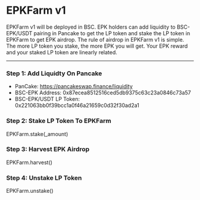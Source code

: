 # EPKFarm v1

EPKFarm v1 will be deployed in BSC. EPK holders can add liquidity to BSC-EPK/USDT pairing in Pancake to get the LP token and stake the LP token in EPKFarm to get EPK airdrop. The rule of airdrop in EPKFarm v1 is simple. The more LP token you stake, the more EPK you will get. Your EPK reward and your staked LP token are linearly related. 

---

### Step 1: Add Liquidty On Pancake

* PanCake: https://pancakeswap.finance/liquidity
* BSC-EPK Address: 0x87ecea8512516ced5db9375c63c23a0846c73a57
* BSC-EPK/USDT LP Token: 0x221063bb0f39bcc1a0f46a21659c0d32f30ad2a1

### Step 2: Stake LP Token To EPKFarm

EPKFarm.stake(_amount)

### Step 3: Harvest EPK Airdrop

EPKFarm.harvest()

### Step 4: Unstake LP Token

EPKFarm.unstake()
